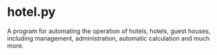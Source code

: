 # hotel.py
A program for automating the operation of hotels, hotels, guest houses, including management, administration, automatic calculation and much more.
